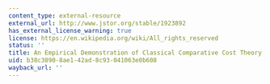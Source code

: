```yaml
---
content_type: external-resource
external_url: http://www.jstor.org/stable/1923892
has_external_license_warning: true
license: https://en.wikipedia.org/wiki/All_rights_reserved
status: ''
title: An Empirical Demonstration of Classical Comparative Cost Theory
uid: b38c3890-8ae1-42ad-8c93-041063e0b608
wayback_url: ''
---
```

